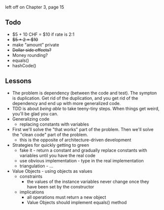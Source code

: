 left off on Chapter 3, page 15

## Todo

- $5 + 10 CHF = $10 if rate is 2:1
- ~~$5 * 2 = $10~~
- make "amount" private
- ~~Dollar side effects?~~
- Money rounding?
- equals()
- hashCode()

## Lessons
- The problem is dependency (between the code and test). The sympton is duplication. Get rid of the duplication, and you get rid of the dependency and end up with more generalized code.
- TDD is about *being able* to take teeny-tiny steps. When things get weird, you'll be glad you can.
- Generalizing code
  - replacing constants with variables
- First we'll solve the "that works" part of the problem. Then we'll solve the "clean code" part of the problem.
  - this is the opposite of architecture-driven development
- Strategies for quickly getting to green
  - fake it - return a constant and gradually replace constants with variables until you have the real code
  - use obvious implementation - type in the real implementation
  - triangulation - ...
- Value Objects - using objects as values
  - constraints
    - the values of the instance variables never change once they have been set by the constructor
  - implications
    - all operations must return a new object
    - Value Objects should implement equals() method